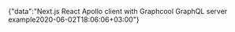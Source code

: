 {"data":"Next.js React Apollo client with Graphcool GraphQL server example2020-06-02T18:06:06+03:00"}
